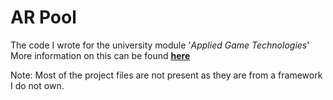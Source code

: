 # AR Pool

The code I wrote for the university module '*Applied Game Technologies*'
More information on this can be found [**here**](http://google.com)

Note: Most of the project files are not present as they are from a framework I do not own.
